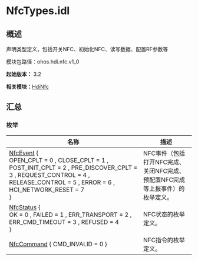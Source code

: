 # NfcTypes.idl


## 概述

声明类型定义，包括开关NFC、初始化NFC、读写数据、配置RF参数等

模块包路径：ohos.hdi.nfc.v1_0

**起始版本：** 3.2

**相关模块：**[HdiNfc](_hdi_nfc_v10.md)


## 汇总


### 枚举

| 名称 | 描述 | 
| -------- | -------- |
| [NfcEvent](_hdi_nfc_v10.md#nfcevent) {<br/>OPEN_CPLT = 0 , CLOSE_CPLT = 1 , POST_INIT_CPLT = 2 , PRE_DISCOVER_CPLT = 3 , REQUEST_CONTROL = 4 , RELEASE_CONTROL = 5 , ERROR = 6 , HCI_NETWORK_RESET = 7<br/>} | NFC事件（包括打开NFC完成、关闭NFC完成、预配置NFC完成等上报事件）的枚举定义。 | 
| [NfcStatus](_hdi_nfc_v10.md#nfcstatus) {<br/>OK = 0 , FAILED = 1 , ERR_TRANSPORT = 2 , ERR_CMD_TIMEOUT = 3 , REFUSED = 4<br/>} | NFC状态的枚举定义。 | 
| [NfcCommand](_hdi_nfc_v10.md#nfccommand) { CMD_INVALID = 0 } | NFC指令的枚举定义。 | 
